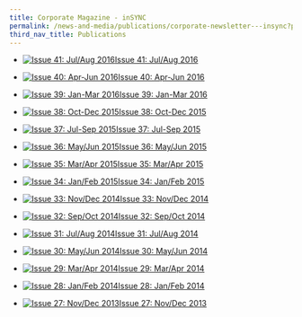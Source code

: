 ```yaml
---
title: Corporate Magazine - inSYNC
permalink: /news-and-media/publications/corporate-newsletter---insync?page=2_15
third_nav_title: Publications
---
```



-   [![Issue 41: Jul/Aug 2016](https://www.customs.gov.sg/-/media/cus/images/insync/thumbnail/insync_issue41_thumbnail.gif)Issue 41: Jul/Aug 2016](https://www.customs.gov.sg/-/media/cus/files/insync/issue41/index.html?la=en)

-   [![Issue 40: Apr-Jun 2016](https://www.customs.gov.sg/-/media/cus/images/insync/thumbnail/insync_issue40_thumbnail.gif)Issue 40: Apr-Jun 2016](https://www.customs.gov.sg/-/media/cus/files/insync/issue40/index.html?la=en)

-   [![Issue 39: Jan-Mar 2016](https://www.customs.gov.sg/-/media/cus/images/insync/thumbnail/insync_issue39_thumbnail.jpg)Issue 39: Jan-Mar 2016](https://www.customs.gov.sg/-/media/cus/files/insync/issue39/index.html?la=en)

-   [![Issue 38: Oct-Dec 2015](https://www.customs.gov.sg/-/media/cus/images/insync/thumbnail/insync_issue38_thumbnail.jpg)Issue 38: Oct-Dec 2015](https://www.customs.gov.sg/-/media/cus/files/insync/issue38/index.html?la=en)

-   [![Issue 37: Jul-Sep 2015](https://www.customs.gov.sg/-/media/cus/images/insync/thumbnail/insync_issue37_thumbnail.jpg)Issue 37: Jul-Sep 2015](https://www.customs.gov.sg/-/media/cus/files/insync/issue37/index.html?la=en)

-   [![Issue 36: May/Jun 2015](https://www.customs.gov.sg/-/media/cus/images/insync/thumbnail/insync_issue36_thumbnail.jpg)Issue 36: May/Jun 2015](https://www.customs.gov.sg/-/media/cus/files/insync/issue36/index.html?la=en)

-   [![Issue 35: Mar/Apr 2015](https://www.customs.gov.sg/-/media/cus/images/insync/thumbnail/issue35_thumbnail.gif)Issue 35: Mar/Apr 2015](https://www.customs.gov.sg/-/media/cus/files/insync/issue35/index.html?la=en)

-   [![Issue 34: Jan/Feb 2015](https://www.customs.gov.sg/-/media/cus/images/insync/thumbnail/issue34_thumbnail.gif)Issue 34: Jan/Feb 2015](https://www.customs.gov.sg/-/media/cus/files/insync/issue34/index.html?la=en)

-   [![Issue 33: Nov/Dec 2014](https://www.customs.gov.sg/-/media/cus/images/insync/thumbnail/issue33_thumbnail.gif)Issue 33: Nov/Dec 2014](https://www.customs.gov.sg/-/media/cus/files/insync/issue33/index.html?la=en)

-   [![Issue 32: Sep/Oct 2014](https://www.customs.gov.sg/-/media/cus/images/insync/thumbnail/issue32_thumbnail.jpg)Issue 32: Sep/Oct 2014](https://www.customs.gov.sg/-/media/cus/files/insync/issue32/index.html?la=en)

-   [![Issue 31: Jul/Aug 2014](https://www.customs.gov.sg/-/media/cus/images/insync/thumbnail/issue31_thumbnail.jpg)Issue 31: Jul/Aug 2014](https://www.customs.gov.sg/-/media/cus/files/insync/issue31/index.html?la=en)

-   [![Issue 30: May/Jun 2014](https://www.customs.gov.sg/-/media/cus/images/insync/thumbnail/issue30_thumbnail.jpg)Issue 30: May/Jun 2014](https://www.customs.gov.sg/-/media/cus/files/insync/issue30/index.html?la=en)

-   [![Issue 29: Mar/Apr 2014](https://www.customs.gov.sg/-/media/cus/images/insync/thumbnail/issue29_thumbnail.jpg)Issue 29: Mar/Apr 2014](https://www.customs.gov.sg/-/media/cus/files/insync/issue29/index.html?la=en)

-   [![Issue 28: Jan/Feb 2014](https://www.customs.gov.sg/-/media/cus/images/insync/thumbnail/issue28_thumbnail.jpg)Issue 28: Jan/Feb 2014](https://www.customs.gov.sg/-/media/cus/files/insync/issue28/index.html?la=en)

-   [![Issue 27: Nov/Dec 2013](https://www.customs.gov.sg/-/media/cus/images/insync/thumbnail/issue27_thumbnail.jpg)Issue 27: Nov/Dec 2013](https://www.customs.gov.sg/-/media/cus/files/insync/issue27/index.html?la=en)

